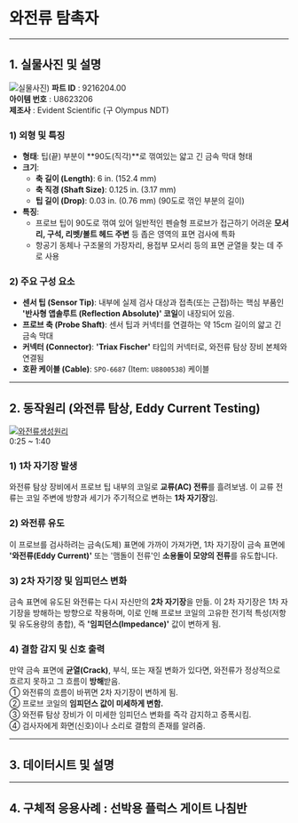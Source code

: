 # 와전류 탐촉자

---
## 1. 실물사진 및 설명
![실물사진](https://ims.evidentscientific.com/ko/probes/eddy-current/media_1d01d631ff7434ec50a71bf3ab459ca84ce2eab56.png?width=1200&format=pjpg&optimize=medium))
**파트 ID** : 9216204.00  
**아이템 번호** : U8623206  
**제조사** : Evident Scientific (구 Olympus NDT)

### 1) 외형 및 특징
* **형태**: 팁(끝) 부분이 **90도(직각)**로 꺾여있는 얇고 긴 금속 막대 형태
* **크기**:
    * **축 길이 (Length)**: 6 in. (152.4 mm)
    * **축 직경 (Shaft Size)**: 0.125 in. (3.17 mm) 
    * **팁 길이 (Drop)**: 0.03 in. (0.76 mm) (90도로 꺾인 부분의 길이)
* **특징**:
    * 프로브 팁이 90도로 꺾여 있어 일반적인 펜슬형 프로브가 접근하기 어려운 **모서리, 구석, 리벳/볼트 헤드 주변** 등 좁은 영역의 표면 검사에 특화
    * 항공기 동체나 구조물의 가장자리, 용접부 모서리 등의 표면 균열을 찾는 데 주로 사용

### 2) 주요 구성 요소
* **센서 팁 (Sensor Tip)**: 내부에 실제 검사 대상과 접촉(또는 근접)하는 핵심 부품인 **'반사형 앱솔루트 (Reflection Absolute)' 코일**이 내장되어 있음. 
* **프로브 축 (Probe Shaft)**: 센서 팁과 커넥터를 연결하는 약 15cm 길이의 얇고 긴 금속 막대
* **커넥터 (Connector)**: **'Triax Fischer'** 타입의 커넥터로, 와전류 탐상 장비 본체와 연결됨
* **호환 케이블 (Cable)**: `SPO-6687` (Item: `U8800538`) 케이블

---

## 2. 동작원리 (와전류 탐상, Eddy Current Testing)
[![와전류생성원리](https://img.youtube.com/vi/3gnYh2z1R3M/0.jpg)](http://www.youtube.com/watch?v=3gnYh2z1R3M)  
0:25 ~ 1:40

### 1) 1차 자기장 발생
와전류 탐상 장비에서 프로브 팁 내부의 코일로 **교류(AC) 전류**를 흘려보냄. 이 교류 전류는 코일 주변에 방향과 세기가 주기적으로 변하는 **1차 자기장**임.

### 2) 와전류 유도
이 프로브를 검사하려는 금속(도체) 표면에 가까이 가져가면, 1차 자기장이 금속 표면에 **'와전류(Eddy Current)'** 또는 '맴돌이 전류'인 **소용돌이 모양의 전류**를 유도합니다. 

### 3) 2차 자기장 및 임피던스 변화
금속 표면에 유도된 와전류는 다시 자신만의 **2차 자기장**을 만듦. 이 2차 자기장은 1차 자기장을 방해하는 방향으로 작용하며,   이로 인해 프로브 코일의 고유한 전기적 특성(저항 및 유도용량의 총합), 즉 **'임피던스(Impedance)'** 값이 변하게 됨.

### 4) 결함 감지 및 신호 출력
만약 금속 표면에 **균열(Crack)**, 부식, 또는 재질 변화가 있다면, 와전류가 정상적으로 흐르지 못하고 그 흐름이 **방해**받음.  
 ① 와전류의 흐름이 바뀌면 2차 자기장이 변하게 됨.  
 ② 프로브 코일의 **임피던스 값이 미세하게 변함.**  
 ③ 와전류 탐상 장비가 이 미세한 임피던스 변화를 즉각 감지하고 증폭시킴.  
 ④ 검사자에게 화면(신호)이나 소리로 결함의 존재를 알려줌.  


---
## 3. 데이터시트 및 설명


    
---
## 4. 구체적 응용사례 : 선박용 플럭스 게이트 나침반


